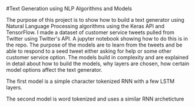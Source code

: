 #Text Generation using NLP Algorithms and Models

The purpose of this project is to show how to build a text generator using Natural Language Processing algorithms using the Keras API and TensorFlow. I made a dataset of customer service tweets pulled from Twitter using Twitter's API. A jupyter notebook showing how to do this is in the repo. The purpose of the models are to learn from the tweets and be able to respond to a seed tweet either asking for help or some other customer service option. The models build in complexity and are explained in detail about how to build the models, why layers are chosen, how certain model options affect the text generator. 

The first model is a simple character tokenized RNN with a few LSTM layers.

The second model is word tokenized and uses a similar RNN archeticture
